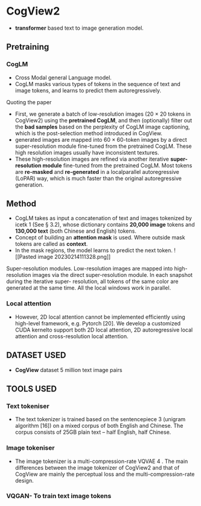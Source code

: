 # CogView2

- **transformer** based text to image generation model.

## Pretraining

### CogLM
- Cross Modal general Language model.
- CogLM masks various types of tokens in the sequence of text and image tokens, and learns to predict them autoregressively.

Quoting the paper
- First, we generate a batch of low-resolution images (20 × 20 tokens in CogView2) using the **pretrained CogLM**, and then (optionally) filter out the **bad samples** based on the perplexity of CogLM image captioning, which is the post-selection method introduced in CogView.
- generated images are mapped into 60 × 60-token images by a direct super-resolution module fine-tuned from the pretrained CogLM. These high resolution images usually have inconsistent textures.
- These high-resolution images are refined via another iterative **super-resolution module** fine-tuned from the pretrained CogLM. Most tokens are **re-masked** and **re-generated** in a localparallel autoregressive (LoPAR) way, which is much faster than the original autoregressive generation.


## Method
- CogLM takes as input a concatenation of text and images tokenized by icetk 1 (See § 3.2), whose dictionary contains **20,000 image** tokens and **130,000 text** (both Chinese and English) tokens.
- Concept of building an **attention mask** is used. Where outside mask tokens are called as **context**.
- In the mask regions, the model learns to predict the next token.
![[Pasted image 20230214111328.png]]

Super-resolution modules. Low-resolution images are mapped into high-resolution images
via the direct super-resolution module. In each snapshot during the iterative super-
resolution, all tokens of the same color are generated at the same time. All the local windows work in parallel.

### Local attention
- However, 2D local attention cannot be implemented efficiently using high-level framework, e.g. Pytorch [20]. We develop a customized CUDA kernelto support both 2D local attention, 2D autoregressive local attention and cross-resolution local attention.



## DATASET USED
- **CogView** dataset 5 million text image pairs

## TOOLS USED
### Text tokeniser
- The text tokenizer is trained based on the sentencepiece 3 (unigram algorithm [16]) on a mixed corpus of both English and Chinese. The corpus consists of 25GB plain text – half English, half Chinese.
### Image tokeniser
- The image tokenizer is a multi-compression-rate VQVAE 4 . The main differences between the image tokenizer of CogView2 and that of CogView are mainly the perceptual loss and the multi-compression-rate design.
### VQGAN- To train text image tokens